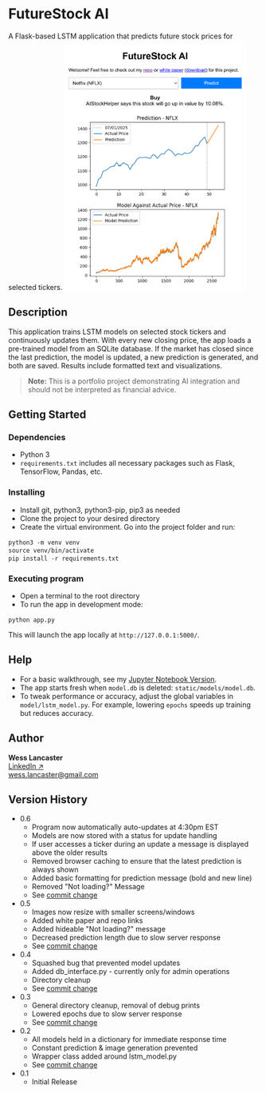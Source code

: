 # FutureStock AI

A Flask-based LSTM application that predicts future stock prices for selected tickers.
<img src="screenshots/futurestock-ss.png" alt="FutureStock AI Screenshot" height="500">

## Description

This application trains LSTM models on selected stock tickers and continuously updates them. With every new closing price, the app loads a pre-trained model from an SQLite database. If the market has closed since the last prediction, the model is updated, a new prediction is generated, and both are saved. Results include formatted text and visualizations.

> **Note:** This is a portfolio project demonstrating AI integration and should not be interpreted as financial advice.

## Getting Started

### Dependencies

* Python 3
* `requirements.txt` includes all necessary packages such as Flask, TensorFlow, Pandas, etc.

### Installing

* Install git, python3, python3-pip, pip3 as needed
* Clone the project to your desired directory
* Create the virtual environment. Go into the project folder and run:
``` 
python3 -m venv venv
source venv/bin/activate
pip install -r requirements.txt
```

### Executing program

* Open a terminal to the root directory
* To run the app in development mode:
``` 
python app.py
```
This will launch the app locally at `http://127.0.0.1:5000/`.


## Help

* For a basic walkthrough, see my [Jupyter Notebook Version](https://colab.research.google.com/drive/1z96VjkJXcIOQ6KdNjEPjhmxKKfLd7FLH).
* The app starts fresh when `model.db` is deleted: `static/models/model.db`.
* To tweak performance or accuracy, adjust the global variables in `model/lstm_model.py`. For example, lowering `epochs` speeds up training but reduces accuracy.

## Author

**Wess Lancaster**  
[LinkedIn ↗](https://linkedin.com/in/wessbl)  
wess.lancaster@gmail.com

## Version History
* 0.6
    * Program now automatically auto-updates at 4:30pm EST
    * Models are now stored with a status for update handling
    * If user accesses a ticker during an update a message is displayed above the older results
    * Removed browser caching to ensure that the latest prediction is always shown
    * Added basic formatting for prediction message (bold and new line)
    * Removed "Not loading?" Message
    * See [commit change](https://github.com/wessbl/wbl-aistocks/commit/2406748f5aac82f328ce579fc554bb37e5ea3610)
* 0.5
    * Images now resize with smaller screens/windows
    * Added white paper and repo links
    * Added hideable "Not loading?" message
    * Decreased prediction length due to slow server response
    * See [commit change](https://github.com/wessbl/wbl-aistocks/commit/5740fac657a7a16181d3a19ea7f43b089d096ad2)
* 0.4
    * Squashed bug that prevented model updates
    * Added db_interface.py - currently only for admin operations
    * Directory cleanup
    * See [commit change](https://github.com/wessbl/wbl-aistocks/commit/22f1e557d6ba796af350a90c0b23e42befec3ae0)
* 0.3
    * General directory cleanup, removal of debug prints
    * Lowered epochs due to slow server response
    * See [commit change](https://github.com/wessbl/wbl-aistocks/commit/678685f3d3f6fe2298b1375f311f48b0a9492b44)
* 0.2
    * All models held in a dictionary for immediate response time
    * Constant prediction & image generation prevented
    * Wrapper class added around lstm_model.py
    * See [commit change](https://github.com/wessbl/wbl-aistocks/commit/2fb715f51e4b70cdd910bbfd11f17d2433b050c5)
* 0.1
    * Initial Release